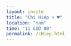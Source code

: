 ```yaml
---
layout: invite
title: "Chị Hiệp + ♥"
location: "nam"
time: "11 GIỜ 00"
permalink: /cHiep.html
---
```



